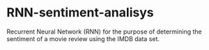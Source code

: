 # RNN-sentiment-analisys
Recurrent Neural Network (RNN) for the purpose of determining the sentiment of a movie review using the IMDB data set.

